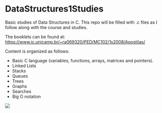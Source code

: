 # DataStructures1Studies

Basic studies of Data Structures in C.
This repo will be filled with .c files as I follow along with the course and studies.

The booklets can be found at: https://www.ic.unicamp.br/~ra069320/PED/MC102/1s2008/Apostilas/

Content is organized as follows:

- Basic C language (variables, functions, arrays, matrices and pointers).
- Linked Lists
- Stacks
- Queues
- Trees
- Graphs
- Searches
- Big O notation

![](https://user-images.githubusercontent.com/26651389/105997597-8f3fab80-608a-11eb-9ddf-a3134877ecbb.jpg)
